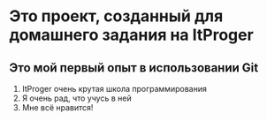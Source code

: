 # Это проект, созданный для домашнего задания на ItProger
## Это мой первый опыт в использовании Git

1. ItProger очень крутая школа программирования
2. Я очень рад, что учусь в ней
3. Мне всё нравится!